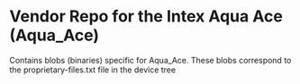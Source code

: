 Vendor Repo for the Intex Aqua Ace (Aqua_Ace)
=======================================

Contains blobs (binaries) specific for Aqua_Ace.
These blobs correspond to the proprietary-files.txt file in the device tree
